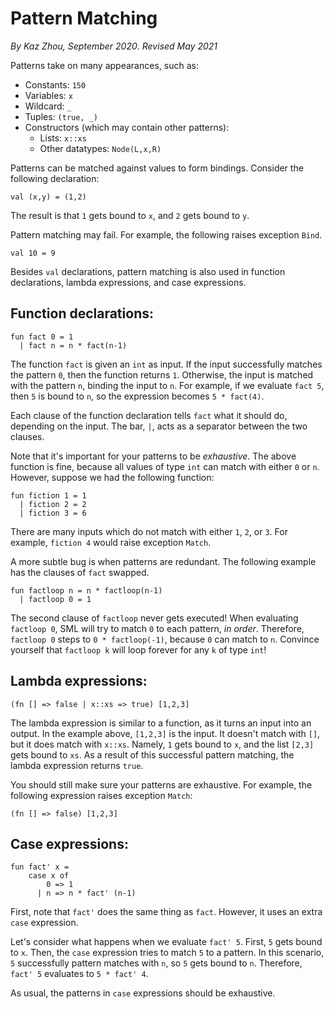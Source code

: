 # Pattern Matching
_By Kaz Zhou, September 2020_. _Revised May 2021_

Patterns take on many appearances, such as:

- Constants: `150`
- Variables: `x`
- Wildcard: `_`
- Tuples: `(true, _)`
- Constructors (which may contain other patterns):
    - Lists: `x::xs`
    - Other datatypes: `Node(L,x,R)`

Patterns can be matched against values to form bindings. Consider the following declaration:

```val (x,y) = (1,2)```

The result is that `1` gets bound to `x`, and `2` gets bound to `y`.

Pattern matching may fail. For example, the following raises exception `Bind`.

```val 10 = 9```

Besides `val` declarations, pattern matching is also used in function declarations, lambda expressions, and case expressions.
## Function declarations:
```
fun fact 0 = 1
  | fact n = n * fact(n-1)
```

The function `fact` is given an `int` as input. If the input successfully matches the pattern `0`, then the function returns `1`. Otherwise, the input is matched with the pattern `n`, binding the input to `n`. For example, if we evaluate `fact 5`, then `5` is bound to `n`, so the expression becomes `5 * fact(4)`. 
    
Each clause of the function declaration tells `fact` what it should do, depending on the input. The bar, `|`, acts as a separator between the two clauses. 
    
Note that it's important for your patterns to be *exhaustive*. The above function is fine, because all values of type `int` can match with either `0` or `n`. However, suppose we had the following function:
```
fun fiction 1 = 1
  | fiction 2 = 2
  | fiction 3 = 6
```
There are many inputs which do not match with either `1`, `2`, or `3`. For example, `fiction 4` would raise exception `Match`.

A more subtle bug is when patterns are redundant. The following example has the clauses of `fact` swapped.
```
fun factloop n = n * factloop(n-1)
  | factloop 0 = 1
```
The second clause of `factloop` never gets executed! When evaluating `factloop 0`, SML will try to match `0` to each pattern, *in order*. Therefore, `factloop 0` steps to `0 * factloop(-1)`, because `0` can match to `n`. Convince yourself that `factloop k` will loop forever for any `k` of type `int`!

## Lambda expressions:
```(fn [] => false | x::xs => true) [1,2,3]```

The lambda expression is similar to a function, as it turns an input into an output. In the example above, `[1,2,3]` is the input. It doesn't match with `[]`, but it does match with `x::xs`. Namely, `1` gets bound to `x`, and the list `[2,3]` gets bound to `xs`. As a result of this successful pattern matching, the lambda expression returns `true`. 
    
You should still make sure your patterns are exhaustive. For example, the following expression raises exception `Match`:

```(fn [] => false) [1,2,3]```

## Case expressions:
```
fun fact' x =
    case x of
        0 => 1
      | n => n * fact' (n-1)
```
First, note that `fact'` does the same thing as `fact`. However, it uses an extra `case` expression.
    
Let's consider what happens when we evaluate `fact' 5`. First, `5` gets bound to `x`. Then, the `case` expression tries to match `5` to a pattern. In this scenario, `5` successfully pattern matches with `n`, so `5` gets bound to `n`. Therefore, `fact' 5` evaluates to `5 * fact' 4`. 
    
As usual, the patterns in `case` expressions should be exhaustive.
